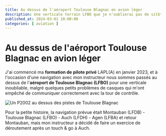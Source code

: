 ```yaml
---
title: Au dessus de l'aéroport Toulouse Blagnac en avion léger
description: Une verticale terrain LFBO que je n'oublierai pas de sitôt
published_at: 2024-03-01 10:00:00
categories: [ aviation ]
---
```


# Au dessus de l'aéroport Toulouse Blagnac en avion léger

J'ai commencé ma **formation de pilote privé** LAPL(A) en janvier 2023, et à l'occasion d'une navigation avec mon instructeur nous sommes passés au dessus de l'**aéroport de Toulouse Blagnac (LFBO)** pour une verticale inoubliable, malgré quelques petits problèmes de casques qui m'ont empêché de communiquer correctement avec la tour de contrôle.

![Un P2002 au dessus des pistes de Toulouse Blagnac](images/2024-03-01-passage-lfbo-toulouse-blagnac/verticale-lfbo-toulouse-blagnac.jpg)

Pour la petite histoire, la navigation prévue était Montauban (LFDB) - Toulouse Blagnac (LFBO) - Auch (LFDH) - Agen (LFBA) et retour Montauban, mais mon instructeur a décidé de faire un exercice de déroutement après un touch & go à Auch.
